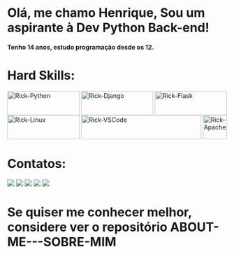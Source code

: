 # Olá, me chamo Henrique, Sou um aspirante à Dev Python Back-end!
**Tenho 14 anos, estudo programação desde os 12.**
# Hard Skills: 
<div>
<img align="center" alt="Rick-Python" height="55" width="165" src="https://img.shields.io/badge/Python-14354C?style=for-the-badge&logo=python&logoColor=white"/>
<img align="center" alt="Rick-Django" height="55" width="165" src="https://img.shields.io/badge/Django-092E20?style=for-the-badge&logo=django&logoColor=white"/> 
<img align="center" alt="Rick-Flask" height="55" width="165" src="https://img.shields.io/badge/Flask-000000?style=for-the-badge&logo=flask&logoColor=white"/>
<img align="center" alt="Rick-Linux" height="55" width="165" src="https://img.shields.io/badge/Linux-FCC624?style=for-the-badge&logo=linux&logoColor=black"/>
<img align="center" alt="Rick-VSCode" height="55" width="275" src="https://img.shields.io/badge/Visual_Studio_Code-0078D4?style=for-the-badge&logo=visual%20studio%20code&logoColor=white"/>
<img align="center" alt="Rick-Apache" height="55" width="55" src="https://cdn.jsdelivr.net/gh/devicons/devicon@latest/icons/apache/apache-original.svg"/>
<div>

# Contatos:

<div> 
  <a href="https://instagram.com/rick.queirozz" target="_blank"><img src="https://img.shields.io/badge/-Instagram-%23E4405F?style=for-the-badge&logo=instagram&logoColor=white" target="_blank"></a>
  <a href ="mailto:henriquejorge1365@gmail.com"><img src="https://img.shields.io/badge/-Gmail-%23333?style=for-the-badge&logo=gmail&logoColor=white" target="_blank"></a>
  <a href="https://www.linkedin.com/in/henrique-jorge-de-queiroz-6083a0303/" target="_blank"><img src="https://img.shields.io/badge/-LinkedIn-%230077B5?style=for-the-badge&logo=linkedin&logoColor=white" target="_blank"></a>
  <a href="https://dev.to/queirozz" target="_blank"><img src="https://img.shields.io/badge/dev.to-0A0A0A?style=for-the-badge&logo=devdotto&logoColor=white"></a>
  <a href="https://medium.com/@zeccakut" target="_blank"><img src="https://img.shields.io/badge/Medium-12100E?style=for-the-badge&logo=medium&logoColor=white"></a>
</div>

# Se quiser me conhecer melhor, considere ver o repositório ABOUT-ME---SOBRE-MIM
